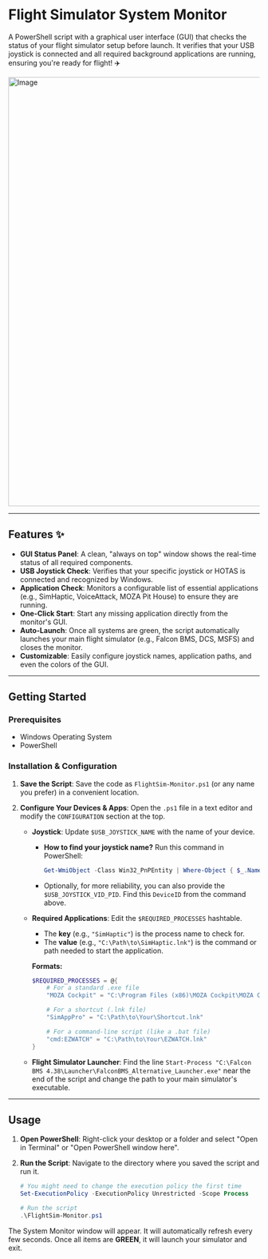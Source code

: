 # Flight Simulator System Monitor

A PowerShell script with a graphical user interface (GUI) that checks the status of your flight simulator setup before launch. It verifies that your USB joystick is connected and all required background applications are running, ensuring you're ready for flight\! ✈️

<img width="908" height="859" alt="Image" src="https://github.com/user-attachments/assets/f10c3fbc-a119-4e6e-bae5-5e2c28ee7edc" />

-----

## Features ✨

  * **GUI Status Panel**: A clean, "always on top" window shows the real-time status of all required components.
  * **USB Joystick Check**: Verifies that your specific joystick or HOTAS is connected and recognized by Windows.
  * **Application Check**: Monitors a configurable list of essential applications (e.g., SimHaptic, VoiceAttack, MOZA Pit House) to ensure they are running.
  * **One-Click Start**: Start any missing application directly from the monitor's GUI.
  * **Auto-Launch**: Once all systems are green, the script automatically launches your main flight simulator (e.g., Falcon BMS, DCS, MSFS) and closes the monitor.
  * **Customizable**: Easily configure joystick names, application paths, and even the colors of the GUI.

-----

## Getting Started

### Prerequisites

  * Windows Operating System
  * PowerShell

### Installation & Configuration

1.  **Save the Script**: Save the code as `FlightSim-Monitor.ps1` (or any name you prefer) in a convenient location.

2.  **Configure Your Devices & Apps**: Open the `.ps1` file in a text editor and modify the `CONFIGURATION` section at the top.

      * **Joystick**: Update `$USB_JOYSTICK_NAME` with the name of your device.

          * **How to find your joystick name?** Run this command in PowerShell:
            ```powershell
            Get-WmiObject -Class Win32_PnPEntity | Where-Object { $_.Name -like "*joystick*" } | Select Name, DeviceID
            ```
          * Optionally, for more reliability, you can also provide the `$USB_JOYSTICK_VID_PID`. Find this `DeviceID` from the command above.

      * **Required Applications**: Edit the `$REQUIRED_PROCESSES` hashtable.

          * The **key** (e.g., `"SimHaptic"`) is the process name to check for.
          * The **value** (e.g., `"C:\Path\to\SimHaptic.lnk"`) is the command or path needed to start the application.

        **Formats:**

        ```powershell
        $REQUIRED_PROCESSES = @{
            # For a standard .exe file
            "MOZA Cockpit" = "C:\Program Files (x86)\MOZA Cockpit\MOZA Cockpit.exe"

            # For a shortcut (.lnk file)
            "SimAppPro" = "C:\Path\to\Your\Shortcut.lnk"

            # For a command-line script (like a .bat file)
            "cmd:EZWATCH" = "C:\Path\to\Your\EZWATCH.lnk"
        }
        ```

      * **Flight Simulator Launcher**: Find the line `Start-Process "C:\Falcon BMS 4.38\Launcher\FalconBMS_Alternative_Launcher.exe"` near the end of the script and change the path to your main simulator's executable.

-----

## Usage

1.  **Open PowerShell**: Right-click your desktop or a folder and select "Open in Terminal" or "Open PowerShell window here".

2.  **Run the Script**: Navigate to the directory where you saved the script and run it.

    ```powershell
    # You might need to change the execution policy the first time
    Set-ExecutionPolicy -ExecutionPolicy Unrestricted -Scope Process

    # Run the script
    .\FlightSim-Monitor.ps1
    ```

The System Monitor window will appear. It will automatically refresh every few seconds. Once all items are **GREEN**, it will launch your simulator and exit.